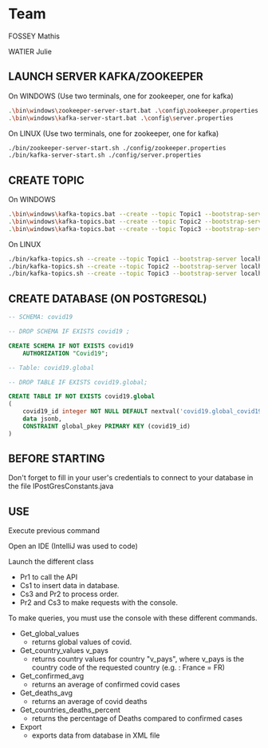 # Team

FOSSEY Mathis

WATIER Julie


## LAUNCH SERVER KAFKA/ZOOKEEPER

On WINDOWS (Use two terminals, one for zookeeper, one for kafka)
```bash
.\bin\windows\zookeeper-server-start.bat .\config\zookeeper.properties
.\bin\windows\kafka-server-start.bat .\config\server.properties 
```
On LINUX (Use two terminals, one for zookeeper, one for kafka)
```bash
./bin/zookeeper-server-start.sh ./config/zookeeper.properties
./bin/kafka-server-start.sh ./config/server.properties 
```

## CREATE TOPIC
On WINDOWS

```bash
.\bin\windows\kafka-topics.bat --create --topic Topic1 --bootstrap-server localhost:9092
.\bin\windows\kafka-topics.bat --create --topic Topic2 --bootstrap-server localhost:9092
.\bin\windows\kafka-topics.bat --create --topic Topic3 --bootstrap-server localhost:9092
```
On LINUX 
```bash
./bin/kafka-topics.sh --create --topic Topic1 --bootstrap-server localhost:9092
./bin/kafka-topics.sh --create --topic Topic2 --bootstrap-server localhost:9092
./bin/kafka-topics.sh --create --topic Topic3 --bootstrap-server localhost:9092
```

## CREATE DATABASE (ON POSTGRESQL)

```SQL
-- SCHEMA: covid19

-- DROP SCHEMA IF EXISTS covid19 ;

CREATE SCHEMA IF NOT EXISTS covid19
    AUTHORIZATION "Covid19";
```

```SQL
-- Table: covid19.global

-- DROP TABLE IF EXISTS covid19.global;

CREATE TABLE IF NOT EXISTS covid19.global
(
    covid19_id integer NOT NULL DEFAULT nextval('covid19.global_covid19_id_seq'::regclass),
    data jsonb,
    CONSTRAINT global_pkey PRIMARY KEY (covid19_id)
)
```

## BEFORE STARTING
Don't forget to fill in your user's credentials to connect to your database in the file IPostGresConstants.java

## USE

Execute previous command

Open an IDE (IntelliJ was used to code)

Launch the different class
- Pr1 to call the API
- Cs1 to insert data in database.
- Cs3 and Pr2 to process order.
- Pr2 and Cs3 to make requests with the console.

To make queries, you must use the console with these different commands.
- Get_global_values
    - returns global values of covid.
- Get_country_values v_pays 
    - returns country values for country "v_pays", where v_pays is the country code of the requested country (e.g. : France = FR)
- Get_confirmed_avg
    - returns an average of confirmed covid cases
- Get_deaths_avg
    - returns an average of covid deaths
- Get_countries_deaths_percent
    - returns the percentage of Deaths compared to confirmed cases
- Export
    - exports data from database in XML file
